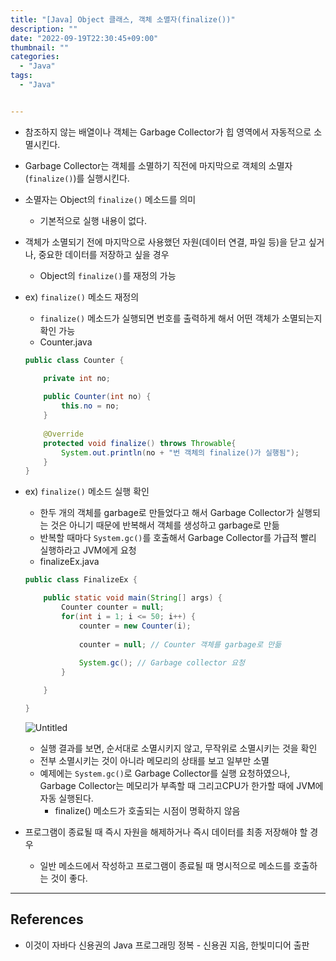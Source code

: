 ```yaml
---
title: "[Java] Object 클래스, 객체 소멸자(finalize())"
description: ""
date: "2022-09-19T22:30:45+09:00"
thumbnail: ""
categories:
  - "Java"
tags:
  - "Java"


---
```

<!--more-->

- 참조하지 않는 배열이나 객체는 Garbage Collector가 힙 영역에서 자동적으로 소멸시킨다.
- Garbage Collector는 객체를 소멸하기 직전에 마지막으로 객체의 소멸자(`finalize()`)를 실행시킨다.
- 소멸자는 Object의 `finalize()` 메소드를 의미
    - 기본적으로 실행 내용이 없다.
- 객체가 소멸되기 전에 마지막으로 사용했던 자원(데이터 연결, 파일 등)을 닫고 싶거나, 중요한 데이터를 저장하고 싶을 경우
    - Object의 `finalize()`를 재정의 가능
- ex) `finalize()` 메소드 재정의
    - `finalize()` 메소드가 실행되면 번호를 출력하게 해서 어떤 객체가 소멸되는지 확인 가능
    - Counter.java
    
    ```java
    public class Counter {
    
    	private int no;
    	
    	public Counter(int no) {
    		this.no = no;
    	}
    	
    	@Override
    	protected void finalize() throws Throwable{
    		System.out.println(no + "번 객체의 finalize()가 실행됨");
    	}
    }
    ```
    
- ex) `finalize()` 메소드 실행 확인
    - 한두 개의 객체를 garbage로 만들었다고 해서 Garbage Collector가 실행되는 것은 아니기 때문에 반복해서 객체를 생성하고 garbage로 만듦
    - 반복할 때마다 `System.gc()`를 호출해서 Garbage Collector를 가급적 빨리 실행하라고 JVM에게 요청
    - finalizeEx.java
    
    ```java
    public class FinalizeEx {
    
    	public static void main(String[] args) {
    		Counter counter = null;
    		for(int i = 1; i <= 50; i++) {
    			counter = new Counter(i);
    			
    			counter = null; // Counter 객체를 garbage로 만듦
    			
    			System.gc(); // Garbage collector 요청
    		}
    
    	}
    
    }
    ```
    
    ![Untitled](/images/lang_java/basicAPI/객체_소멸자(finalize())/Untitled.png)
    
    - 실행 결과를 보면, 순서대로 소멸시키지 않고, 무작위로 소멸시키는 것을 확인
    - 전부 소멸시키는 것이 아니라 메모리의 상태를 보고 일부만 소멸
    - 예제에는 `System.gc()`로 Garbage Collector를 실행 요청하였으나, Garbage Collector는 메모리가 부족할 때 그리고CPU가 한가할 때에 JVM에 자동 실행된다.
        - finalize() 메소드가 호출되는 시점이 명확하지 않음
- 프로그램이 종료될 때 즉시 자원을 해제하거나 즉시 데이터를 최종 저장해야 할 경우
    - 일반 메소드에서 작성하고 프로그램이 종료될 때 명시적으로 메소드를 호출하는 것이 좋다.

---

## References

- 이것이 자바다 신용권의 Java 프로그래밍 정복 - 신용권 지음, 한빛미디어 출판